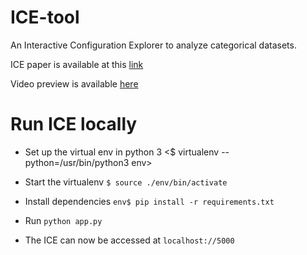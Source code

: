 # ICE-tool
An Interactive Configuration Explorer to analyze categorical datasets. 

ICE paper is available at this [link](http://www3.cs.stonybrook.edu/~mueller/papers/ICE_paper_Camera_ready.pdf)

Video preview is available [here](https://www.youtube.com/watch?v=0mD3IEjjq0U&feature=youtu.be)

# Run ICE locally

* Set up the virtual env in python 3 <$ virtualenv --python=/usr/bin/python3 env>
 
* Start the virtualenv ```$ source ./env/bin/activate```

* Install dependencies ```env$ pip install -r requirements.txt```

* Run ```python app.py```

* The ICE can now be accessed at ```localhost://5000```
